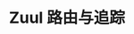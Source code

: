 ---
layout: post
title: Zuul 路由与追踪
category: Spring
tag: [微服务]
permalink: /notes/category/Spring/Zuul-路由与追踪
---